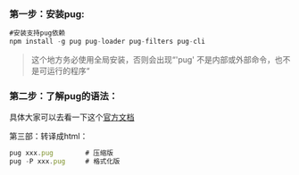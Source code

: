 ### 第一步：安装pug:

```js
#安装支持pug依赖
npm install -g pug pug-loader pug-filters pug-cli
```

> 这个地方务必使用全局安装，否则会出现“'pug' 不是内部或外部命令，也不是可运行的程序“

### 第二步：了解pug的语法：

具体大家可以去看一下这个[官方文档](https://pug.bootcss.com/language/includes.html)

第三部：转译成html：

```js
pug xxx.pug        # 压缩版
pug -P xxx.pug     # 格式化版
```
